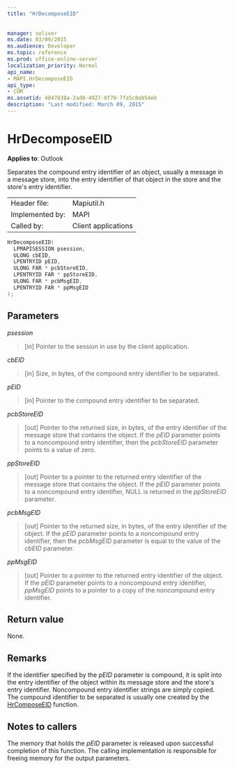 ```yaml
---
title: "HrDecomposeEID"
 
 
manager: soliver
ms.date: 03/09/2015
ms.audience: Developer
ms.topic: reference
ms.prod: office-online-server
localization_priority: Normal
api_name:
- MAPI.HrDecomposeEID
api_type:
- COM
ms.assetid: 4847838a-2ad8-4927-8f78-7fa5c8eb54eb
description: "Last modified: March 09, 2015"
---
```


# HrDecomposeEID

  
  
**Applies to**: Outlook 
  
Separates the compound entry identifier of an object, usually a message in a message store, into the entry identifier of that object in the store and the store's entry identifier.
  
|||
|:-----|:-----|
|Header file:  <br/> |Mapiutil.h  <br/> |
|Implemented by:  <br/> |MAPI  <br/> |
|Called by:  <br/> |Client applications  <br/> |
   
```cpp
HrDecomposeEID(
  LPMAPISESSION psession,
  ULONG cbEID,
  LPENTRYID pEID,
  ULONG FAR * pcbStoreEID,
  LPENTRYID FAR * ppStoreEID,
  ULONG FAR * pcbMsgEID,
  LPENTRYID FAR * ppMsgEID
);
```

## Parameters

 _psession_
  
> [in] Pointer to the session in use by the client application. 
    
 _cbEID_
  
> [in] Size, in bytes, of the compound entry identifier to be separated. 
    
 _pEID_
  
> [in] Pointer to the compound entry identifier to be separated. 
    
 _pcbStoreEID_
  
> [out] Pointer to the returned size, in bytes, of the entry identifier of the message store that contains the object. If the  _pEID_ parameter points to a noncompound entry identifier, then the  _pcbStoreEID_ parameter points to a value of zero. 
    
 _ppStoreEID_
  
> [out] Pointer to a pointer to the returned entry identifier of the message store that contains the object. If the  _pEID_ parameter points to a noncompound entry identifier, NULL is returned in the  _ppStoreEID_ parameter. 
    
 _pcbMsgEID_
  
> [out] Pointer to the returned size, in bytes, of the entry identifier of the object. If the  _pEID_ parameter points to a noncompound entry identifier, then the  _pcbMsgEID_ parameter is equal to the value of the  _cbEID_ parameter. 
    
 _ppMsgEID_
  
> [out] Pointer to a pointer to the returned entry identifier of the object. If the  _pEID_ parameter points to a noncompound entry identifier,  _ppMsgEID_ points to a pointer to a copy of the noncompound entry identifier. 
    
## Return value

None.
  
## Remarks

If the identifier specified by the  _pEID_ parameter is compound, it is split into the entry identifier of the object within its message store and the store's entry identifier. Noncompound entry identifier strings are simply copied. The compound identifier to be separated is usually one created by the [HrComposeEID](hrcomposeeid.md) function. 
  
## Notes to callers

The memory that holds the  _pEID_ parameter is released upon successful completion of this function. The calling implementation is responsible for freeing memory for the output parameters. 
  

